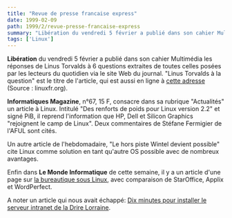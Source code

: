 ```yaml
---
title: "Revue de presse francaise express"
date: 1999-02-09
path: 1999/2/revue-presse-francaise-express
summary: "Libération du vendredi 5 février a publié dans son cahier Multimédia les réponses de Linus Torvalds à 6 questions extraites de toutes celles posées par les lecteurs du quotidien via le site Web du journal."
tags: ['Linux']
---
```


<P><B>Libération</B> du vendredi 5 février a publié dans son cahier Multimédia
les réponses de Linus Torvalds à 6 questions extraites de toutes celles
posées par les lecteurs du quotidien via le site Web du journal. "Linus
Torvalds à la question" est le titre de l'article, qui est aussi en
ligne à
<A HREF="http://www.liberation.com/multi/actu/semaine990201/art990105.html">cette adresse</A> (Source : linuxfr.org).</P>

<P><B>Informatiques Magazine</B>, n°67, 15 F, consacre dans sa rubrique
"Actualités" un article à Linux. Intitulé "Des renforts de poids pour
Linux version 2.2" et signé PiB, il reprend l'information que HP, Dell
et Silicon Graphics "rejoignent le camp de Linux". Deux commentaires de
Stéfane Fermigier de l'AFUL sont cités.</P>

<P>Un autre article de l'hebdomadaire, "Le hors piste Wintel devient
possible" cite Linux comme solution en tant qu'autre OS possible avec de
nombreux avantages.</P>

<P>Enfin dans <B>Le Monde Informatique</B>
de cette semaine, il y a un article d'une page sur <A HREF="http://195.10.58.13/c12565ef002d29ae/996ef68a9fd10db3c125669e00311b6a/5646e137d3c5ecd0c125670f004853c8?OpenDocument">la
bureautique sous Linux</A>, avec comparaison de StarOffice, Applix
et WordPerfect.</P>

<P>A noter un article qui nous avait échappé: <A HREF="http://195.10.58.13/c12565ef002d29ae/996ef68a9fd10db3c125669e00311b6a/b80e2658dd15e810c125670c00620faa?OpenDocument">
Dix minutes pour installer le serveur intranet de la Drire
Lorraine</A>.</P>


